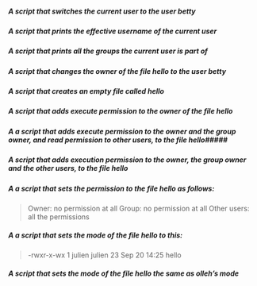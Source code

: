 #####  A script that switches the current user to the user betty #####
##### A script that prints the effective username of the current user #####
##### A script that prints all the groups the current user is part of #####
##### A script that changes the owner of the file hello to the user betty #####
##### A script that creates an empty file called hello #####
##### A script that adds execute permission to the owner of the file hello #####
##### A  a script that adds execute permission to the owner and the group owner, and read permission to other users, to the file hello#####
##### A script that adds execution permission to the owner, the group owner and the other users, to the file hello #####
##### A a script that sets the permission to the file hello as follows: #####
> Owner: no permission at all
> Group: no permission at all
> Other users: all the permissions
##### A  a script that sets the mode of the file hello to this: #####
> -rwxr-x-wx 1 julien julien 23 Sep 20 14:25 hello
##### A script that sets the mode of the file hello the same as olleh’s mode #####